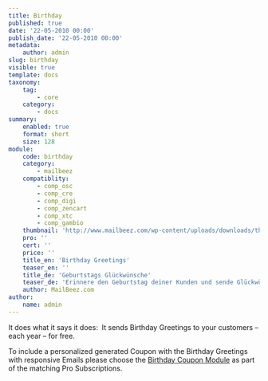 ```yaml
---
title: Birthday
published: true
date: '22-05-2010 00:00'
publish_date: '22-05-2010 00:00'
metadata:
    author: admin
slug: birthday
visible: true
template: docs
taxonomy:
    tag:
        - core
    category:
        - docs
summary:
    enabled: true
    format: short
    size: 128
module:
    code: birthday
    category:
        - mailbeez
    compatiblity:
        - comp_osc
        - comp_cre
        - comp_digi
        - comp_zencart
        - comp_xtc
        - comp_gambio
    thumbnail: 'http://www.mailbeez.com/wp-content/uploads/downloads/thumbnails/2010/06/birthday_cake_112.png'
    pro: ''
    cert: ''
    price: ''
    title_en: 'Birthday Greetings'
    teaser_en: ''
    title_de: 'Geburtstags Glückwünsche'
    teaser_de: 'Erinnere den Geburtstag deiner Kunden und sende Glückwünsche'
    author: MailBeez.com
author:
    name: admin
---
```


It does what it says it does:  It sends Birthday Greetings to your customers – each year – for free.

To include a personalized generated Coupon with the Birthday Greetings with responsive Emails please choose the [Birthday Coupon Module](/documentation/mailbeez/coupon_birthday/ "The Mailbeez Birthday Coupon Module") as part of the matching Pro Subscriptions.


